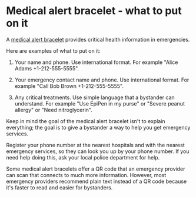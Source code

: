 <!--
source: GPT-4o
tags: treatments devices
-->

# Medical alert bracelet - what to put on it

A [medical alert bracelet](../medical-alert-bracelet/) provides critical health information in emergencies.

Here are examples of what to put on it:

1. Your name and phone. Use international format. For example "Alice Adams +1-212-555-5555".

2. Your emergency contact name and phone. Use international format. For example "Call Bob Brown +1-212-555-5555".

3. Any critical treatments. Use simple language that a bystander can understand. For example "Use EpiPen in my purse" or "Severe peanut allergy" or "Need nitroglycerin".
 
Keep in mind the goal of the medical alert bracelet isn't to explain everything; the goal is to give a bystander a way to help you get emergency services.

Register your phone number at the nearest hospitals and with the nearest emergency services, so they can look you up by your phone number. If you need help doing this, ask your local police department for help.

Some medical alert bracelets offer a QR code that an emergency provider can scan that connects to much more information. However, most emergency providers recommend plain text instead of a QR code because it's faster to read and easier for bystanders.
